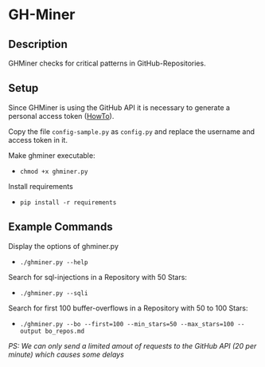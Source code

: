 # GH-Miner

## Description
GHMiner checks for critical patterns in GitHub-Repositories.

## Setup
Since GHMiner is using the GitHub API it is necessary to generate a personal access token ([HowTo](https://help.github.com/articles/creating-a-personal-access-token-for-the-command-line/)).

Copy the file `config-sample.py` as `config.py` and replace the username and access token in it.

Make ghminer executable:

* `chmod +x ghminer.py`

Install requirements

* `pip install -r requirements`

## Example Commands 

Display the options of ghminer.py

* `./ghminer.py --help`

Search for sql-injections in a Repository with 50 Stars:

* `./ghminer.py --sqli`

Search for first 100 buffer-overflows in a Repository with 50 to 100 Stars:

* `./ghminer.py --bo --first=100 --min_stars=50 --max_stars=100 --output bo_repos.md`

*PS: We can only send a limited amout of requests to the GitHub API (20 per minute) which causes some delays*
